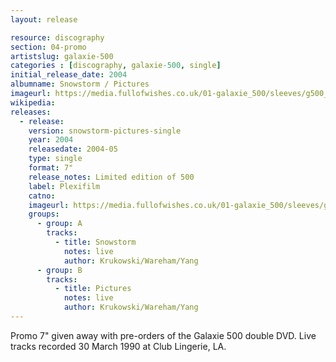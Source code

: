 ```yaml
---
layout: release

resource: discography
section: 04-promo
artistslug: galaxie-500
categories : [discography, galaxie-500, single]
initial_release_date: 2004
albumname: Snowstorm / Pictures
imageurl: https://media.fullofwishes.co.uk/01-galaxie_500/sleeves/g500_snowstorm_front_002.jpg
wikipedia:
releases:
  - release:
    version: snowstorm-pictures-single
    year: 2004
    releasedate: 2004-05
    type: single
    format: 7"
    release_notes: Limited edition of 500
    label: Plexifilm
    catno:
    imageurl: https://media.fullofwishes.co.uk/01-galaxie_500/sleeves/g500_snowstorm_front_002.jpg
    groups:
      - group: A
        tracks:
          - title: Snowstorm
            notes: live
            author: Krukowski/Wareham/Yang
      - group: B
        tracks:
          - title: Pictures
            notes: live
            author: Krukowski/Wareham/Yang
---
```

Promo 7" given away with pre-orders of the Galaxie 500 double DVD.
Live tracks recorded 30 March 1990 at Club Lingerie, LA.
